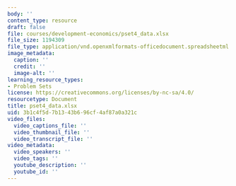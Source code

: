 ```yaml
---
body: ''
content_type: resource
draft: false
file: courses/development-economics/pset4_data.xlsx
file_size: 1194309
file_type: application/vnd.openxmlformats-officedocument.spreadsheetml.sheet
image_metadata:
  caption: ''
  credit: ''
  image-alt: ''
learning_resource_types:
- Problem Sets
license: https://creativecommons.org/licenses/by-nc-sa/4.0/
resourcetype: Document
title: pset4_data.xlsx
uid: 3b1c4f5d-7b13-43b6-96cf-4af87a0a321c
video_files:
  video_captions_file: ''
  video_thumbnail_file: ''
  video_transcript_file: ''
video_metadata:
  video_speakers: ''
  video_tags: ''
  youtube_description: ''
  youtube_id: ''
---
```

